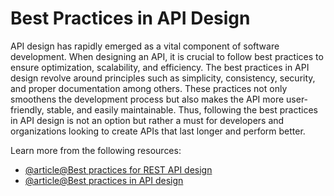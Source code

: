 # Best Practices in API Design

API design has rapidly emerged as a vital component of software development. When designing an API, it is crucial to follow best practices to ensure optimization, scalability, and efficiency. The best practices in API design revolve around principles such as simplicity, consistency, security, and proper documentation among others. These practices not only smoothens the development process but also makes the API more user-friendly, stable, and easily maintainable. Thus, following the best practices in API design is not an option but rather a must for developers and organizations looking to create APIs that last longer and perform better.

Learn more from the following resources:

- [@article@Best practices for REST API design](https://stackoverflow.blog/2020/03/02/best-practices-for-rest-api-design/)
- [@article@Best practices in API design](https://swagger.io/resources/articles/best-practices-in-api-design/)